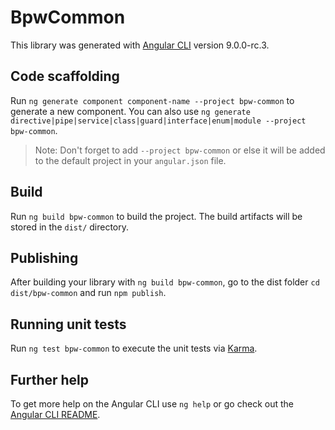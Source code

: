 # BpwCommon

This library was generated with [Angular CLI](https://github.com/angular/angular-cli) version 9.0.0-rc.3.

## Code scaffolding

Run `ng generate component component-name --project bpw-common` to generate a new component. You can also use `ng generate directive|pipe|service|class|guard|interface|enum|module --project bpw-common`.
> Note: Don't forget to add `--project bpw-common` or else it will be added to the default project in your `angular.json` file. 

## Build

Run `ng build bpw-common` to build the project. The build artifacts will be stored in the `dist/` directory.

## Publishing

After building your library with `ng build bpw-common`, go to the dist folder `cd dist/bpw-common` and run `npm publish`.

## Running unit tests

Run `ng test bpw-common` to execute the unit tests via [Karma](https://karma-runner.github.io).

## Further help

To get more help on the Angular CLI use `ng help` or go check out the [Angular CLI README](https://github.com/angular/angular-cli/blob/master/README.md).

